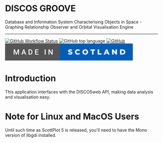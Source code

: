 # DISCOS GROOVE
Database and Information System Characterising Objects in Space - Graphing Relationship Observer and Orbital Visualisation Engine

---
[![GitHub Workflow Status](https://img.shields.io/github/workflow/status/hughesjs/DiscosGroove/.NET?style=for-the-badge)](https://github.com/hughesjs/DiscosWebSdk/actions)
![GitHub top language](https://img.shields.io/github/languages/top/hughesjs/DiscosGroove?style=for-the-badge)
[![GitHub](https://img.shields.io/github/license/hughesjs/DiscosGroove?style=for-the-badge)](LICENSE)
![FTB](https://raw.githubusercontent.com/hughesjs/custom-badges/master/made-in/made-in-scotland.svg)

# Introduction

This application interfaces with the DISCOSweb API, making data analysis and visualisation easy.

# Note for Linux and MacOS Users

Until such time as ScottPlot 5 is released, you'll need to have the Mono version of libgdi installed.
